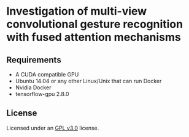 # Investigation of multi-view convolutional gesture recognition with fused attention mechanisms

## Requirements

* A CUDA compatible GPU
* Ubuntu 14.04 or any other Linux/Unix that can run Docker
* Nvidia Docker
* tensorflow-gpu 2.8.0

## License

Licensed under an [GPL v3.0](https://github.com/Answeror/srep/blob/master/LICENSE) license.
